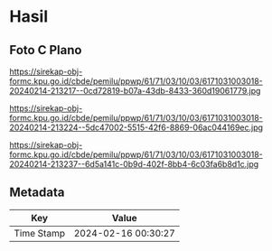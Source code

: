 # Hasil

## Foto C Plano

https://sirekap-obj-formc.kpu.go.id/cbde/pemilu/ppwp/61/71/03/10/03/6171031003018-20240214-213217--0cd72819-b07a-43db-8433-360d19061779.jpg

https://sirekap-obj-formc.kpu.go.id/cbde/pemilu/ppwp/61/71/03/10/03/6171031003018-20240214-213224--5dc47002-5515-42f6-8869-06ac044169ec.jpg

https://sirekap-obj-formc.kpu.go.id/cbde/pemilu/ppwp/61/71/03/10/03/6171031003018-20240214-213237--6d5a141c-0b9d-402f-8bb4-6c03fa6b8d1c.jpg


## Metadata

| Key        | Value               |
| ---------- | ------------------- |
| Time Stamp | 2024-02-16 00:30:27 |



